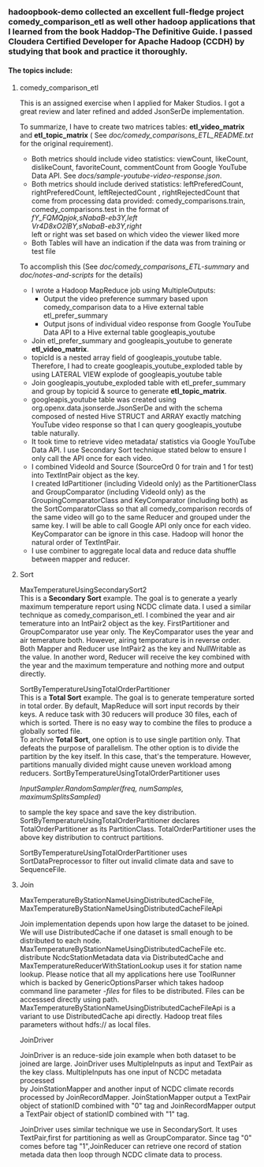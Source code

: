 ### hadoopbook-demo collected an excellent full-fledge project comedy_comparison_etl as well other hadoop applications that I learned from the book Haddop-The Definitive Guide.  I passed Cloudera Certified Developer for Apache Hadoop (CCDH) by studying that book and practice it thoroughly.
#### The topics include:
   1. comedy_comparison_etl   
   
      This is an assigned exercise when I applied for Maker Studios.  I got a great review and later refined and 
      added JsonSerDe implementation.  
       
      To summarize, I have to create two matrices tables: __etl_video_matrix__ and __etl_topic_matrix__ (
      See _doc/comedy_comparisons_ETL_README.txt_ for the original requirement). 
        - Both metrics should include video statistics: viewCount, likeCount, dislikeCount, favoriteCount, 
          commentCount from Google YouTube Data API.  See _docs/sample-youtube-video-response.json_.
        - Both metrics should include derived statistics: leftPreferedCount, rightPreferedCount, leftRejectedCount
          , rightRejectedCount that come from processing data provided: comedy_comparisons.train, 
          comedy_comparisons.test in the format of                    
          _fY_FQMQpjok,sNabaB-eb3Y,left_   
          _Vr4D8xO2lBY,sNabaB-eb3Y,right_     
          left or right was set based on which video the viewer liked more
        - Both Tables will have an indication if the data was from training or test file
        
      To accomplish this (See _doc/comedy_comparisons_ETL-summary_ and _doc/notes-and-scripts_ for the details)
        - I wrote a Hadoop MapReduce job using MultipleOutputs: 
          * Output the video preference summary based upon comedy_comparison data to a Hive external table 
            etl_prefer_summary
          * Output jsons of individual video response from Google YouTube Data API to a Hive external table
            googleapis_youtube
        - Join etl_prefer_summary and googleapis_youtube to generate __etl_video_matrix__.
        - topicId is a nested array field of googleapis_youtube table.  Therefore, I had to create 
          googleapis_youtube_exploded table by using LATERAL VIEW explode of googleapis_youtube table
        - Join googleapis_youtube_exploded table with etl_prefer_summary and group by topicid & source to generate 
          __etl_topic_matrix__.           
        - googleapis_youtube table was created using org.openx.data.jsonserde.JsonSerDe and with the schema composed of
          nested Hive STRUCT and ARRAY exactly matching YouTube video response so that I can query googleapis_youtube
          table naturally.     
        - It took time to retrieve video metadata/ statistics via Google YouTube Data API.  I use Secondary Sort 
          technique stated below to ensure I only call the API once for each video.
        - I combined VideoId and Source (SourceOrd 0 for train and 1 for test) into TextIntPair object as the key.   
          I created IdPartitioner (including VideoId only) as the PartitionerClass and GroupComparator (including 
          VideoId only) as the GroupingComparatorClass and KeyComparator (including both) as the SortComparatorClass
          so that all comedy_comparison records of the same video will go to the same Reducer and grouped under 
          the same key.  I will be able to call Google API only once for each video. KeyComparator can be ignore in 
          this case.  Hadoop will  honor the natural order of TextIntPair.
        - I use combiner to aggregate local data and reduce data shuffle between mapper and reducer.    
       
   2. Sort
   
      MaxTemperatureUsingSecondarySort2       
      This is a __Secondary Sort__ example.  The goal is to generate a yearly maximum temperature report using NCDC 
      climate data.
      I used a similar technique as comedy_comparison_etl.  I combined the year and air temerature into an IntPair2 
      object as the key. FirstPartitioner and GroupComparator use year only. The KeyComparator uses the year 
      and air temerature both.  However, airing temporature is in reverse order.  Both Mapper and Reducer use IntPair2 
      as the key and NullWritable as the value.  In another word, Reducer will receive the key combined with the year 
      and the maximum temperature and nothing more and output directly.
      
      SortByTemperatureUsingTotalOrderPartitioner      
      This is a __Total Sort__ example.  The goal is to generate temperature sorted in total order.  By default, 
      MapReduce will sort input records by their keys.  A reduce task with 30 reducers will produce 30 files, each 
      of which is sorted.  There is no easy way to combine the files to produce a globally sorted file.  
      To archive __Total Sort__, one option is to use single partition only.  That defeats the purpose of parallelism.
      The other option is to divide the partition by the key itself.  In this case, that's the temperature.  However, partitions manually divided 
      might cause uneven workload among reducers. SortByTemperatureUsingTotalOrderPartitioner uses
       
      _InputSampler.RandomSampler(freq, numSamples, maximumSplitsSampled)_ 
      
      to sample the key space and save the key distribution. SortByTemperatureUsingTotalOrderPartitioner declares 
      TotalOrderPartitioner as its PartitionClass. TotalOrderPartitioner uses the above key distribution to contruct partitions.
                      
      SortByTemperatureUsingTotalOrderPartitioner uses SortDataPreprocessor to filter out invalid climate data and save 
      to SequenceFile.
      
   3. Join
   
      MaxTemperatureByStationNameUsingDistributedCacheFile, MaxTemperatureByStationNameUsingDistributedCacheFileApi
      
      Join implementation depends upon how large the dataset to be joined.  We will use DistributedCache if one dataset
      is small enough to be distributed to each node.  MaxTemperatureByStationNameUsingDistributedCacheFile etc.
      distribute NcdcStationMetadata data via DistributedCache and MaxTemperatureReducerWithStationLookup uses it
      for station name lookup.  Please notice that all my applications here use ToolRunner which is backed by 
      GenericOptionsParser which takes hadoop command line parameter _-files_ for files to be distributed. Files can
      be accesssed directly using path.  MaxTemperatureByStationNameUsingDistributedCacheFileApi is a variant to use
      DistributedCache api directly. Hadoop treat files parameters without hdfs:// as local files.
      
      JoinDriver
      
      JoinDriver is an reduce-side join example when both dataset to be joined are large.  JoinDriver uses 
      MultipleInputs as input and TextPair as the key class. MultipleInputs has one input of NCDC metadata processed  
      by JoinStationMapper and another input of NCDC climate records processed by JoinRecordMapper.  JoinStationMapper
      output a TextPair object of stationID combined with "0" tag and JoinRecordMapper output a TextPair object of
      stationID combined with "1" tag.    
       
      JoinDriver uses similar technique we use in SecondarySort. It uses TextPair,first for partitioning as well as 
      GroupComparator.  Since tag "0" comes before tag "1",JoinReducer can retrieve one record of station metada data 
      then loop through NCDC climate data to process.                                                                                                          
      